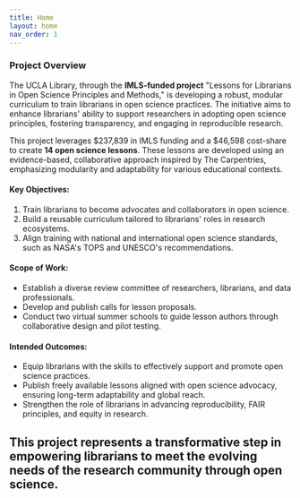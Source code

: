 ```yaml
---
title: Home
layout: home
nav_order: 1
---
```

### **Project Overview**

The UCLA Library, through the **IMLS-funded project** "Lessons for Librarians in Open Science Principles and Methods," is developing a robust, modular curriculum to train librarians in open science practices. The initiative aims to enhance librarians' ability to support researchers in adopting open science principles, fostering transparency, and engaging in reproducible research. 

This project leverages $237,839 in IMLS funding and a $46,598 cost-share to create **14 open science lessons**. These lessons are developed using an evidence-based, collaborative approach inspired by The Carpentries, emphasizing modularity and adaptability for various educational contexts.

#### **Key Objectives:**
1. Train librarians to become advocates and collaborators in open science.
2. Build a reusable curriculum tailored to librarians' roles in research ecosystems.
3. Align training with national and international open science standards, such as NASA's TOPS and UNESCO's recommendations.

#### **Scope of Work:**
- Establish a diverse review committee of researchers, librarians, and data professionals.
- Develop and publish calls for lesson proposals.
- Conduct two virtual summer schools to guide lesson authors through collaborative design and pilot testing.

#### **Intended Outcomes:**
- Equip librarians with the skills to effectively support and promote open science practices.
- Publish freely available lessons aligned with open science advocacy, ensuring long-term adaptability and global reach.
- Strengthen the role of librarians in advancing reproducibility, FAIR principles, and equity in research.

This project represents a transformative step in empowering librarians to meet the evolving needs of the research community through open science.
----

[^1]: [It can take up to 10 minutes for changes to your site to publish after you push the changes to GitHub](https://docs.github.com/en/pages/setting-up-a-github-pages-site-with-jekyll/creating-a-github-pages-site-with-jekyll#creating-your-site).

[Just the Docs]: https://just-the-docs.github.io/just-the-docs/
[GitHub Pages]: https://docs.github.com/en/pages
[README]: https://github.com/just-the-docs/just-the-docs-template/blob/main/README.md
[Jekyll]: https://jekyllrb.com
[GitHub Pages / Actions workflow]: https://github.blog/changelog/2022-07-27-github-pages-custom-github-actions-workflows-beta/
[use this template]: https://github.com/just-the-docs/just-the-docs-template/generate

